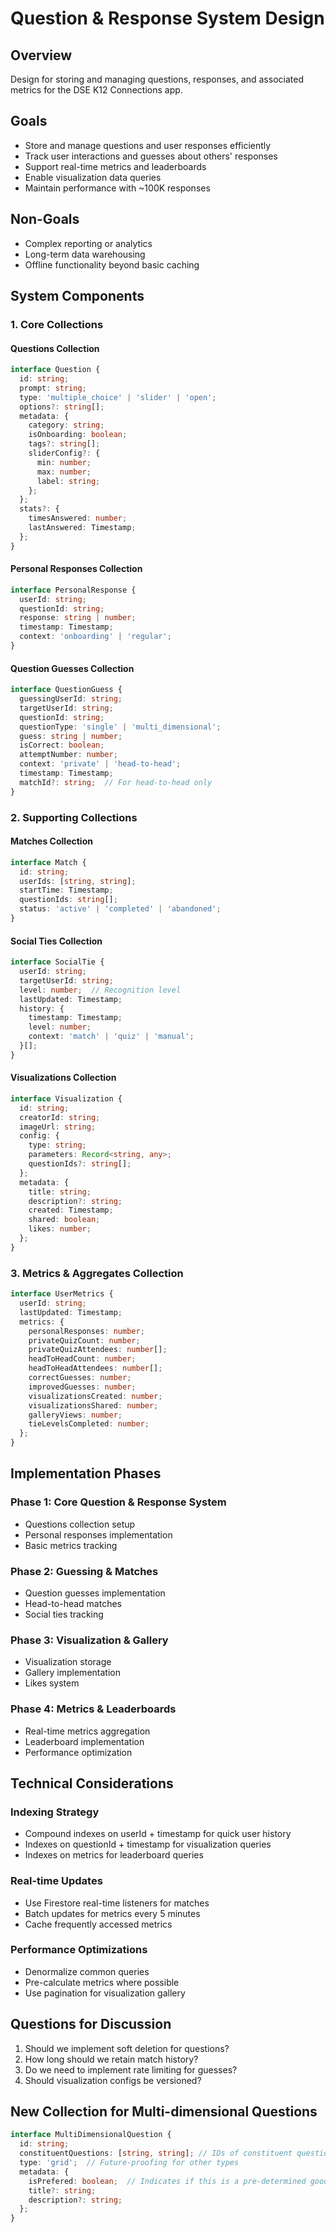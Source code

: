 # Question & Response System Design

## Overview
Design for storing and managing questions, responses, and associated metrics for the DSE K12 Connections app.

## Goals
- Store and manage questions and user responses efficiently
- Track user interactions and guesses about others' responses
- Support real-time metrics and leaderboards
- Enable visualization data queries
- Maintain performance with ~100K responses

## Non-Goals
- Complex reporting or analytics
- Long-term data warehousing
- Offline functionality beyond basic caching

## System Components

### 1. Core Collections

#### Questions Collection
```typescript
interface Question {
  id: string;
  prompt: string;
  type: 'multiple_choice' | 'slider' | 'open';
  options?: string[];
  metadata: {
    category: string;
    isOnboarding: boolean;
    tags?: string[];
    sliderConfig?: {
      min: number;
      max: number;
      label: string;
    };
  };
  stats?: {
    timesAnswered: number;
    lastAnswered: Timestamp;
  };
}
```

#### Personal Responses Collection
```typescript
interface PersonalResponse {
  userId: string;
  questionId: string;
  response: string | number;
  timestamp: Timestamp;
  context: 'onboarding' | 'regular';
}
```

#### Question Guesses Collection
```typescript
interface QuestionGuess {
  guessingUserId: string;
  targetUserId: string;
  questionId: string;
  questionType: 'single' | 'multi_dimensional';
  guess: string | number;
  isCorrect: boolean;
  attemptNumber: number;
  context: 'private' | 'head-to-head';
  timestamp: Timestamp;
  matchId?: string;  // For head-to-head only
}
```

### 2. Supporting Collections

#### Matches Collection
```typescript
interface Match {
  id: string;
  userIds: [string, string];
  startTime: Timestamp;
  questionIds: string[];
  status: 'active' | 'completed' | 'abandoned';
}
```

#### Social Ties Collection
```typescript
interface SocialTie {
  userId: string;
  targetUserId: string;
  level: number;  // Recognition level
  lastUpdated: Timestamp;
  history: {
    timestamp: Timestamp;
    level: number;
    context: 'match' | 'quiz' | 'manual';
  }[];
}
```

#### Visualizations Collection
```typescript
interface Visualization {
  id: string;
  creatorId: string;
  imageUrl: string;
  config: {
    type: string;
    parameters: Record<string, any>;
    questionIds?: string[];
  };
  metadata: {
    title: string;
    description?: string;
    created: Timestamp;
    shared: boolean;
    likes: number;
  };
}
```

### 3. Metrics & Aggregates Collection
```typescript
interface UserMetrics {
  userId: string;
  lastUpdated: Timestamp;
  metrics: {
    personalResponses: number;
    privateQuizCount: number;
    privateQuizAttendees: number[];
    headToHeadCount: number;
    headToHeadAttendees: number[];
    correctGuesses: number;
    improvedGuesses: number;
    visualizationsCreated: number;
    visualizationsShared: number;
    galleryViews: number;
    tieLevelsCompleted: number;
  };
}
```

## Implementation Phases

### Phase 1: Core Question & Response System
- Questions collection setup
- Personal responses implementation
- Basic metrics tracking

### Phase 2: Guessing & Matches
- Question guesses implementation
- Head-to-head matches
- Social ties tracking

### Phase 3: Visualization & Gallery
- Visualization storage
- Gallery implementation
- Likes system

### Phase 4: Metrics & Leaderboards
- Real-time metrics aggregation
- Leaderboard implementation
- Performance optimization

## Technical Considerations

### Indexing Strategy
- Compound indexes on userId + timestamp for quick user history
- Indexes on questionId + timestamp for visualization queries
- Indexes on metrics for leaderboard queries

### Real-time Updates
- Use Firestore real-time listeners for matches
- Batch updates for metrics every 5 minutes
- Cache frequently accessed metrics

### Performance Optimizations
- Denormalize common queries
- Pre-calculate metrics where possible
- Use pagination for visualization gallery

## Questions for Discussion
1. Should we implement soft deletion for questions?
2. How long should we retain match history?
3. Do we need to implement rate limiting for guesses?
4. Should visualization configs be versioned?

## New Collection for Multi-dimensional Questions
```typescript
interface MultiDimensionalQuestion {
  id: string;
  constituentQuestions: [string, string]; // IDs of constituent questions
  type: 'grid';  // Future-proofing for other types
  metadata: {
    isPrefered: boolean;  // Indicates if this is a pre-determined good pairing
    title?: string;
    description?: string;
  };
}
``` 